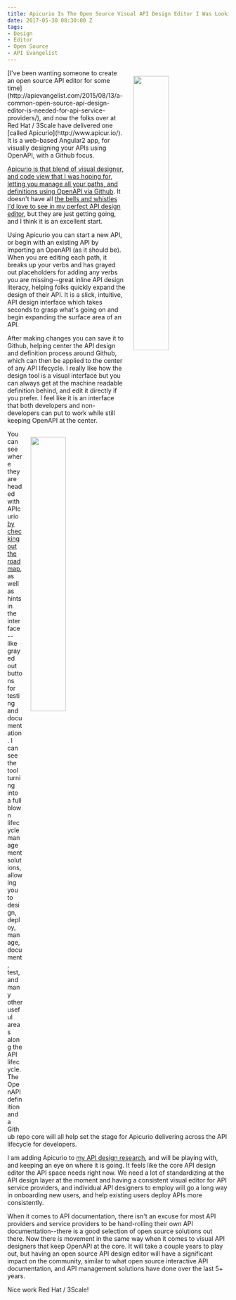 ```yaml
---
title: Apicurio Is The Open Source Visual API Design Editor I Was Looking For
date: 2017-05-30 08:30:00 Z
tags:
- Design
- Editor
- Open Source
- API Evangelist
---
```


<p><a href="http://www.apicur.io/"><img style="padding: 15px;" src="https://s3.amazonaws.com/kinlane-productions/apicurio/apicurios-studio-methods.png" align="right" width="40%" /></a></p>
[I've been wanting someone to create an open source API editor for some time](http://apievangelist.com/2015/08/13/a-common-open-source-api-design-editor-is-needed-for-api-service-providers/), and now the folks over at Red Hat / 3Scale have delivered one [called Apicurio](http://www.apicur.io/). It is a web-based Angular2 app, for visually designing your APIs using OpenAPI, with a Github focus.

[Apicurio is that blend of visual designer, and code view that I was hoping for, letting you manage all your paths, and definitions using OpenAPI via Github](http://www.apicur.io/). It doesn't have all [the bells and whistles I'd love to see in my perfect API design editor](http://apievangelist.com/2014/06/25/if-i-could-design-my-perfect-api-design-editor/), but they are just getting going, and I think it is an excellent start.

Using Apicurio you can start a new API, or begin with an existing API by importing an OpenAPI (as it should be). When you are editing each path, it breaks up your verbs and has grayed out placeholders for adding any verbs you are missing--great inline API design literacy, helping folks quickly expand the design of their API. It is a slick, intuitive, API design interface which takes seconds to grasp what's going on and begin expanding the surface area of an API.

After making changes you can save it to Github, helping center the API design and definition process around Github, which can then be applied to the center of any API lifecycle. I really like how the design tool is a visual interface but you can always get at the machine readable definition behind, and edit it directly if you prefer. I feel like it is an interface that both developers and non-developers can put to work while still keeping OpenAPI at the center.

<p><img style="padding: 15px;" src="https://s3.amazonaws.com/kinlane-productions/apicurio/apicurios-studio-definitions.png" align="right" width="40%" /></p>

You can see where they are headed with APIcurio [by checking out the roadmap](http://www.apicur.io/roadmap/), as well as hints in the interface--like grayed out buttons for testing and documentation. I can see the tool turning into a full blown lifecycle management solutions, allowing you to design, deploy, manage, document, test, and many other useful areas along the API lifecycle. The OpenAPI definition and a Github repo core will all help set the stage for Apicurio delivering across the API lifecycle for developers.

I am adding Apicurio to [my API design research](http://design.apievangelist.com), and will be playing with, and keeping an eye on where it is going. It feels like the core API design editor the API space needs right now. We need a lot of standardizing at the API design layer at the moment and having a consistent visual editor for API service providers, and individual API designers to employ will go a long way in onboarding new users, and help existing users deploy APIs more consistently.

When it comes to API documentation, there isn't an excuse for most API providers and service providers to be hand-rolling their own API documentation--there is a good selection of open source solutions out there. Now there is movement in the same way when it comes to visual API designers that keep OpenAPI at the core. It will take a couple years to play out, but having an open source API design editor will have a significant impact on the community, similar to what open source interactive API documentation, and API management solutions have done over the last 5+ years.

Nice work Red Hat / 3Scale!
